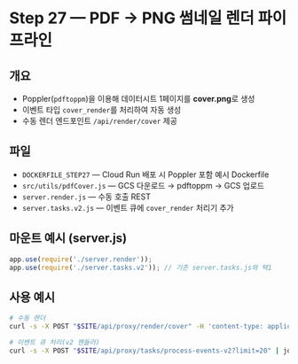 # Step 27 — PDF → PNG 썸네일 렌더 파이프라인

## 개요
- Poppler(`pdftoppm`)을 이용해 데이터시트 1페이지를 **cover.png**로 생성
- 이벤트 타입 `cover_render`를 처리하여 자동 생성
- 수동 렌더 엔드포인트 `/api/render/cover` 제공

## 파일
- `DOCKERFILE_STEP27` — Cloud Run 배포 시 Poppler 포함 예시 Dockerfile
- `src/utils/pdfCover.js` — GCS 다운로드 → pdftoppm → GCS 업로드
- `server.render.js` — 수동 호출 REST
- `server.tasks.v2.js` — 이벤트 큐에 `cover_render` 처리기 추가

## 마운트 예시 (server.js)
```js
app.use(require('./server.render'));
app.use(require('./server.tasks.v2')); // 기존 server.tasks.js와 택1
```

## 사용 예시
```bash
# 수동 렌더
curl -s -X POST "$SITE/api/proxy/render/cover" -H 'content-type: application/json'     -d '{"brand":"omron","code":"g2r-1a","gcsPdfUri":"gs://partsplan-docai-us/datasheets/g2r-1a.pdf"}' | jq .

# 이벤트 큐 처리(v2 핸들러)
curl -s -X POST "$SITE/api/proxy/tasks/process-events-v2?limit=20" | jq .
```
